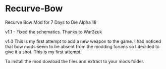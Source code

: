 # Recurve-Bow
Recurve Bow Mod for 7 Days to Die Alpha 18

v1.1 - Fixed the schematics. Thanks to War3zuk

v1.0
This is my first attempt to add a new weapon to the game. I had noticed that bow mods seem to be absent from the modding forums so I decided to give it a shot. This is my first attempt.

To install the mod dowload the files and extract to your mods folder.
